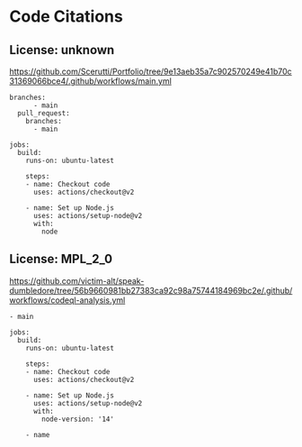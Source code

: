 # Code Citations

## License: unknown

https://github.com/Scerutti/Portfolio/tree/9e13aeb35a7c902570249e41b70c31369066bce4/.github/workflows/main.yml

```
branches:
      - main
  pull_request:
    branches:
      - main

jobs:
  build:
    runs-on: ubuntu-latest

    steps:
    - name: Checkout code
      uses: actions/checkout@v2

    - name: Set up Node.js
      uses: actions/setup-node@v2
      with:
        node
```

## License: MPL_2_0

https://github.com/victim-alt/speak-dumbledore/tree/56b9660981bb27383ca92c98a75744184969bc2e/.github/workflows/codeql-analysis.yml

```
- main

jobs:
  build:
    runs-on: ubuntu-latest

    steps:
    - name: Checkout code
      uses: actions/checkout@v2

    - name: Set up Node.js
      uses: actions/setup-node@v2
      with:
        node-version: '14'

    - name
```
